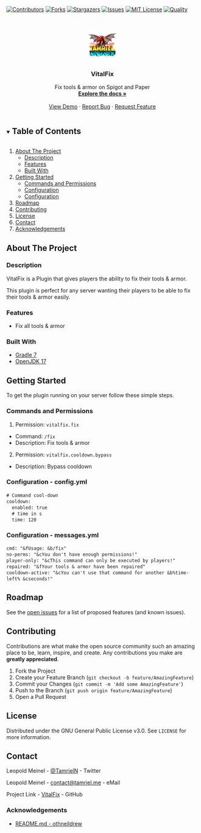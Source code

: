 <!-- PROJECT SHIELDS -->
[![Contributors][contributors-shield]][contributors-url]
[![Forks][forks-shield]][forks-url]
[![Stargazers][stars-shield]][stars-url]
[![Issues][issues-shield]][issues-url]
[![MIT License][license-shield]][license-url]
[![Quality][quality-shield]][quality-url]

<!-- PROJECT LOGO -->
<!--suppress ALL -->
<br />
<p align="center">
  <a href="https://github.com/TamrielNetwork/VitalFix">
    <img src="images/logo.png" alt="Logo" width="80" height="80">
  </a>

<h3 align="center">VitalFix</h3>

  <p align="center">
    Fix tools & armor on Spigot and Paper
    <br />
    <a href="https://github.com/TamrielNetwork/VitalFix"><strong>Explore the docs »</strong></a>
    <br />
    <br />
    <a href="https://github.com/TamrielNetwork/VitalFix">View Demo</a>
    ·
    <a href="https://github.com/TamrielNetwork/VitalFix/issues">Report Bug</a>
    ·
    <a href="https://github.com/TamrielNetwork/VitalFix/issues">Request Feature</a>
  </p>

<!-- TABLE OF CONTENTS -->
<details open="open">
  <summary><h2 style="display: inline-block">Table of Contents</h2></summary>
  <ol>
    <li>
      <a href="#about-the-project">About The Project</a>
      <ul>
        <li><a href="#description">Description</a></li>
        <li><a href="#features">Features</a></li>
        <li><a href="#built-with">Built With</a></li>
      </ul>
    </li>
    <li>
      <a href="#getting-started">Getting Started</a>
      <ul>
        <li><a href="#commands-and-permissions">Commands and Permissions</a></li>
        <li><a href="#configuration - config.yml">Configuration</a></li>
		<li><a href="#configuration - messages.yml">Configuration</a></li>
      </ul>
    </li>
    <li><a href="#roadmap">Roadmap</a></li>
    <li><a href="#contributing">Contributing</a></li>
    <li><a href="#license">License</a></li>
    <li><a href="#contact">Contact</a></li>
    <li><a href="#acknowledgements">Acknowledgements</a></li>
  </ol>
</details>

<!-- ABOUT THE PROJECT -->

## About The Project

### Description

VitalFix is a Plugin that gives players the ability to fix their tools & armor.

This plugin is perfect for any server wanting their players to be able to fix their tools & armor easily.

### Features

* Fix all tools & armor

### Built With

* [Gradle 7](https://docs.gradle.org/7.4/release-notes.html)
* [OpenJDK 17](https://openjdk.java.net/projects/jdk/17/)

<!-- GETTING STARTED -->

## Getting Started

To get the plugin running on your server follow these simple steps.

### Commands and Permissions

1. Permission: `vitalfix.fix`

* Command: `/fix`
* Description: Fix tools & armor

2. Permission: `vitalfix.cooldown.bypass`

* Description: Bypass cooldown

### Configuration - config.yml

```
# Command cool-down
cooldown:
  enabled: true
  # time in s
  time: 120
```

### Configuration - messages.yml

```
cmd: "&fUsage: &b/fix"
no-perms: "&cYou don't have enough permissions!"
player-only: "&cThis command can only be executed by players!"
repaired: "&fYour tools & armor have been repaired"
cooldown-active: "&cYou can't use that command for another &b%time-left% &cseconds!"
```

<!-- ROADMAP -->

## Roadmap

See the [open issues](https://github.com/TamrielNetwork/VitalFix/issues) for a list of proposed features (and known
issues).

<!-- CONTRIBUTING -->

## Contributing

Contributions are what make the open source community such an amazing place to be, learn, inspire, and create. Any
contributions you make are **greatly appreciated**.

1. Fork the Project
2. Create your Feature Branch (`git checkout -b feature/AmazingFeature`)
3. Commit your Changes (`git commit -m 'Add some AmazingFeature'`)
4. Push to the Branch (`git push origin feature/AmazingFeature`)
5. Open a Pull Request

<!-- LICENSE -->

## License

Distributed under the GNU General Public License v3.0. See `LICENSE` for more information.

<!-- CONTACT -->

## Contact

Leopold Meinel - [@TamrielN](https://twitter.com/TamrielN) - Twitter

Leopold Meinel - [contact@tamriel.me](mailto:contact@tamriel.me) - eMail

Project Link - [VitalFix](https://github.com/TamrielNetwork/VitalFix) - GitHub

<!-- ACKNOWLEDGEMENTS -->

### Acknowledgements

* [README.md - othneildrew](https://github.com/othneildrew/Best-README-Template)

<!-- MARKDOWN LINKS & IMAGES -->

[contributors-shield]: https://img.shields.io/github/contributors-anon/TamrielNetwork/VitalFix?style=for-the-badge

[contributors-url]: https://github.com/TamrielNetwork/VitalFix/graphs/contributors

[forks-shield]: https://img.shields.io/github/forks/TamrielNetwork/VitalFix?label=Forks&style=for-the-badge

[forks-url]: https://github.com/TamrielNetwork/VitalFix/network/members

[stars-shield]: https://img.shields.io/github/stars/TamrielNetwork/VitalFix?style=for-the-badge

[stars-url]: https://github.com/TamrielNetwork/VitalFix/stargazers

[issues-shield]: https://img.shields.io/github/issues/TamrielNetwork/VitalFix?style=for-the-badge

[issues-url]: https://github.com/TamrielNetwork/VitalFix/issues

[license-shield]: https://img.shields.io/github/license/TamrielNetwork/VitalFix?style=for-the-badge

[license-url]: https://github.com/TamrielNetwork/VitalFix/blob/main/LICENSE

[quality-shield]: https://img.shields.io/codefactor/grade/github/TamrielNetwork/VitalFix?style=for-the-badge

[quality-url]: https://www.codefactor.io/repository/github/TamrielNetwork/VitalFix
